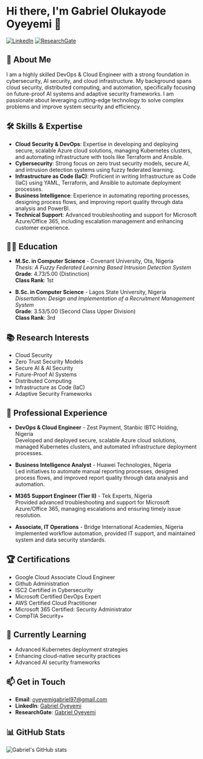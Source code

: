 # Hi there, I'm Gabriel Olukayode Oyeyemi 👋

[![LinkedIn](https://img.shields.io/badge/LinkedIn-Profile-blue)](https://www.linkedin.com/in/gab-oyeyemi-030597ok/)
[![ResearchGate](https://img.shields.io/badge/ResearchGate-Profile-green)](https://www.researchgate.net/profile/Gabriel-Oyeyemi)

## 🚀 About Me
I am a highly skilled DevOps & Cloud Engineer with a strong foundation in cybersecurity, AI security, and cloud infrastructure. My background spans cloud security, distributed computing, and automation, specifically focusing on future-proof AI systems and adaptive security frameworks. I am passionate about leveraging cutting-edge technology to solve complex problems and improve system security and efficiency.

## 🛠 Skills & Expertise
- **Cloud Security & DevOps**: Expertise in developing and deploying secure, scalable Azure cloud solutions, managing Kubernetes clusters, and automating infrastructure with tools like Terraform and Ansible.
- **Cybersecurity**: Strong focus on zero trust security models, secure AI, and intrusion detection systems using fuzzy federated learning.
- **Infrastructure as Code (IaC)**: Proficient in writing Infrastructure as Code (IaC) using YAML, Terraform, and Ansible to automate deployment processes.
- **Business Intelligence**: Experience in automating reporting processes, designing process flows, and improving report quality through data analysis and PowerBI.
- **Technical Support**: Advanced troubleshooting and support for Microsoft Azure/Office 365, including escalation management and enhancing customer experience.

## 🧑‍🎓 Education
- **M.Sc. in Computer Science** - Covenant University, Ota, Nigeria  
  *Thesis: A Fuzzy Federated Learning Based Intrusion Detection System*  
  **Grade**: 4.73/5.00 (Distinction)  
  **Class Rank**: 1st

- **B.Sc. in Computer Science** - Lagos State University, Nigeria  
  *Dissertation: Design and Implementation of a Recruitment Management System*  
  **Grade**: 3.53/5.00 (Second Class Upper Division)  
  **Class Rank**: 3rd

## 📚 Research Interests
- Cloud Security
- Zero Trust Security Models
- Secure AI & AI Security
- Future-Proof AI Systems
- Distributed Computing
- Infrastructure as Code (IaC)
- Adaptive Security Frameworks

## 💼 Professional Experience
- **DevOps & Cloud Engineer** - Zest Payment, Stanbic IBTC Holding, Nigeria  
  Developed and deployed secure, scalable Azure cloud solutions, managed Kubernetes clusters, and automated infrastructure deployment processes.
  
- **Business Intelligence Analyst** - Huawei Technologies, Nigeria  
  Led initiatives to automate manual reporting processes, designed process flows, and improved report quality through data analysis and automation.

- **M365 Support Engineer (Tier II)** - Tek Experts, Nigeria  
  Provided advanced troubleshooting and support for Microsoft Azure/Office 365, managing escalations and ensuring timely issue resolution.

- **Associate, IT Operations** - Bridge International Academies, Nigeria  
  Implemented workflow automation, provided IT support, and maintained system and data security standards.

## 🏆 Certifications
- Google Cloud Associate Cloud Engineer
- Github Administration
- ISC2 Certified in Cybersecurity
- Microsoft Certified DevOps Expert
- AWS Certified Cloud Practitioner
- Microsoft 365 Certified: Security Administrator
- CompTIA Security+

## 🌱 Currently Learning
- Advanced Kubernetes deployment strategies
- Enhancing cloud-native security practices
- Advanced AI security frameworks

## 📫 Get in Touch
- **Email**: [oyeyemigabriel97@gmail.com](mailto:oyeyemigabriel97@gmail.com)
- **LinkedIn**: [Gabriel Oyeyemi](https://www.linkedin.com/in/gab-oyeyemi-030597ok/)
- **ResearchGate**: [Gabriel Oyeyemi](https://www.researchgate.net/profile/Gabriel-Oyeyemi)

## 📊 GitHub Stats
![Gabriel's GitHub stats](https://github-readme-stats.vercel.app/api?username=th3rain&show_icons=true&theme=radical)
